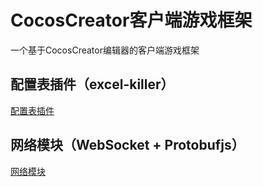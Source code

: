 # CocosCreator客户端游戏框架

一个基于CocosCreator编辑器的客户端游戏框架


## 配置表插件（excel-killer）

[配置表插件](./doc/配置表插件.md)

## 网络模块（WebSocket + Protobufjs）

[网络模块](./doc/网络模块.md)
